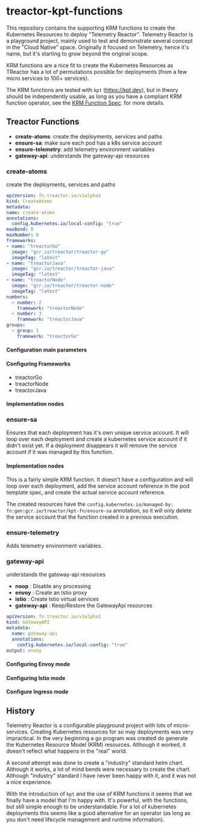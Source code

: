 # treactor-kpt-functions

This repository contains the supporting KRM functions to create the 
Kubernetes Resources to deploy "Telemetry Reactor". Telemetry Reactor
is a playground project, mainly used to test and demonstrate several
concept in the "Cloud Native" space. Originally it focused on Telemetry,
hence it's name, but it's starting to grow beyond the original scope.

KRM functions are a nice fit to create the Kubernetes Resources as TReactor
has a lot of permutations possible for deployments (from a few micro services
to 100+ services).

The KRM functions are tested with `kpt` (https://kpt.dev), but in theory 
should be independently usable, as long as you have a compliant KRM function
operator, see the [KRM Function Spec](https://github.com/kubernetes-sigs/kustomize/blob/master/cmd/config/docs/api-conventions/functions-spec.md). 
for more details.

## Treactor Functions

* **create-atoms**: create the deployments, services and paths
* **ensure-sa**: make sure each pod has a k8s service account
* **ensure-telemetry**: add telemetry environment variables
* **gateway-api**: understands the gateway-api resources

### create-atoms

create the deployments, services and paths

```yaml
apiVersion: fn.treactor.io/v1alpha1
kind: CreateAtoms
metadata:
name: create-atoms
annotations:
  config.kubernetes.io/local-config: "true"
maxBond: 0
maxNumber: 0
frameworks:
- name: "treactorGo"
  image: "gcr.io/treactor/treactor-go"
  imageTag: "latest"
- name: "treactorJava"
  image: "gcr.io/treactor/treactor-java"
  imageTag: "latest"
- name: "treactorNode"
  image: "gcr.io/treactor/treactor-node"
  imageTag: "latest"
numbers:
  - number: 2
    framework: "treactorNode"
  - number: 3
    framework: "treactorJava"
groups:
  - group: 1
    framework: "treactorGo"
```

#### Configuration main parameters

#### Configuring Frameworks

* treactorGo
* treactorNode
* treactorJava


#### Implementation nodes

### ensure-sa

Ensures that each deployment has it's own unique service account. It will loop 
over each deployment and create a kubernetes service account if it didn't exist
yet. If a deployment disappears it will remove the service account if it was 
managed by this function.

#### Implementation nodes

This is a fairly simple KRM function. It doesn't have a configuration and will
loop over each deployment, add the service account reference in the pod template
spec, and create the actual service account reference.

The created resources have the `config.kubernetes.io/managed-by: fn:gen:gcr.io/treactor/kpt-fn/ensure-sa`
annotation, so it will only delete the service account that the function created
in a previous execution.

### ensure-telemetry

Adds telemetry environment variables.

### gateway-api

understands the gateway-api resources

* **noop** : Disable any processing 
* **envoy** : Create an Istio proxy
* **istio** : Create Istio virtual services
* **gateway-api** : Keep/Restore the GatewayApi resources

```yaml
apiVersion: fn.treactor.io/v1alpha1
kind: GatewayAPI
metadata:
  name: gateway-api
  annotations:
    config.kubernetes.io/local-config: "true"
output: envoy
```

#### Configuring Envoy mode


#### Configuring Istio mode


#### Configure Ingress mode


## History

Telemetry Reactor is a configurable playground project with lots of 
micro-services. Creating Kubernetes resources for so may deployments
was very impractical. In the very beginning a go program was created
do generate the Kubernetes Resource Model (KRM) resources. Although it
worked, it doesn't reflect what happens in the "real" world.

A second attempt was done to create a "industry" standard helm chart.
Although it works, a lot of mind bends were necessary to create the 
chart. Although "industry" standard I have never been happy with it, and
it was not a nice experience.

With the introduction of `kpt` and the use of KRM functions it seems
that we finally have a model that I'm happy with. It's powerful, with
the functions, but still simple enough to be understandable. For a lot
of kubernetes deployments this seems like a good alternative for an 
operator (as long as you don't need lifecycle management and runtime
information).

